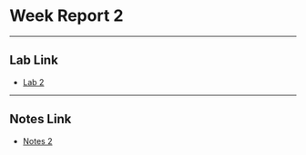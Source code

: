 # Week Report 2

<hr>

## Lab Link

* [Lab 2](https://github.com/wccytowicz/cis106/blob/main/labs/lab2/lab2.md)

<hr>

## Notes Link

* [Notes 2](../../notes/notes2/notes2.md)
